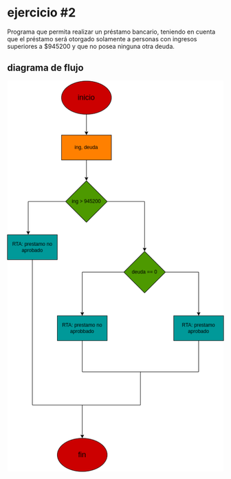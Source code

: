 # ejercicio #2

Programa que permita realizar un préstamo bancario, teniendo en cuenta que el
préstamo será otorgado solamente a personas con ingresos superiores a $945200
y que no posea ninguna otra deuda.

## diagrama de flujo
![diagrama de flujo](diagrama.png "diagrama de flujo")

